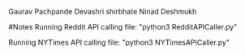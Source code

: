 Gaurav Pachpande
Devashri shirbhate
Ninad Deshmukh

#Notes
Running Reddit API calling file:
"python3 RedditAPICaller.py"


Running NYTimes API calling file:
"python3 NYTimesAPICaller.py"
